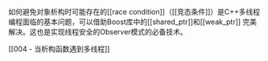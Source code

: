 



如何避免对象析构时可能存在的[[race condition]]（[[竞态条件]]）是C++多线程编程面临的基本问题，可以借助Boost库中的[[shared_ptr]]和[[weak_ptr]]
 完美解决。这也是实现线程安全的Observer模式的必备技术。


[[004 - 当析构函数遇到多线程]]
